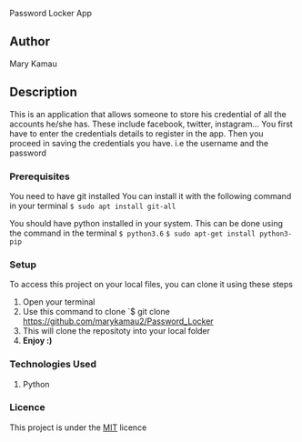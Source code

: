 Password Locker App
## Author
Mary Kamau
## Description
This is an application that allows someone to store his credential of all the accounts he/she has. These include facebook, twitter, instagram... 
You first have to enter the credentials details to register in the app. Then you proceed in saving the credentials you have. i.e the username and the password 
### Prerequisites
You need to have git installed
You can install it with the following command in your terminal
`$ sudo apt install git-all`

You should have python installed in your system. 
This can be done using the command in the terminal
    `$ python3.6`
    `$ sudo apt-get install python3-pip `
### Setup
To access this project on your local files, you can clone it using these steps
1. Open your terminal
2. Use this command to clone `$ git clone https://github.com/marykamau2/Password_Locker
3. This will clone the repositoty into your local folder
4. __Enjoy :)__
### Technologies Used
1. Python


### Licence
This project is under the  [MIT](LICENSE) licence
